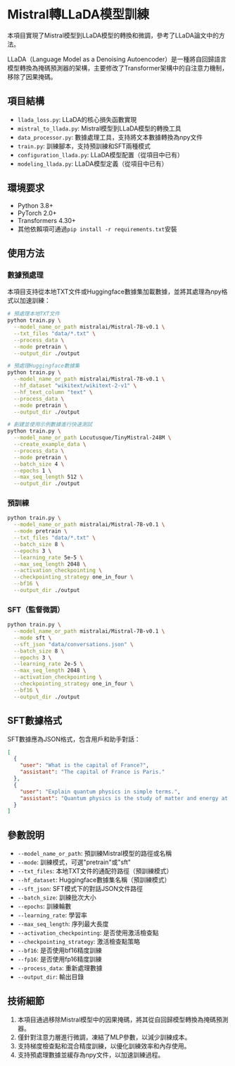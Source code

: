 # Mistral轉LLaDA模型訓練

本項目實現了Mistral模型到LLaDA模型的轉換和微調，參考了LLaDA論文中的方法。

LLaDA（Language Model as a Denoising Autoencoder）是一種將自回歸語言模型轉換為掩碼預測器的架構，主要修改了Transformer架構中的自注意力機制，移除了因果掩碼。

## 項目結構

- `llada_loss.py`: LLaDA的核心損失函數實現
- `mistral_to_llada.py`: Mistral模型到LLaDA模型的轉換工具
- `data_processor.py`: 數據處理工具，支持將文本數據轉換為npy文件
- `train.py`: 訓練腳本，支持預訓練和SFT兩種模式
- `configuration_llada.py`: LLaDA模型配置（從項目中已有）
- `modeling_llada.py`: LLaDA模型定義（從項目中已有）

## 環境要求

- Python 3.8+
- PyTorch 2.0+
- Transformers 4.30+
- 其他依賴項可通過`pip install -r requirements.txt`安裝

## 使用方法

### 數據預處理

本項目支持從本地TXT文件或Huggingface數據集加載數據，並將其處理為npy格式以加速訓練：

```bash
# 預處理本地TXT文件
python train.py \
  --model_name_or_path mistralai/Mistral-7B-v0.1 \
  --txt_files "data/*.txt" \
  --process_data \
  --mode pretrain \
  --output_dir ./output

# 預處理Huggingface數據集
python train.py \
  --model_name_or_path mistralai/Mistral-7B-v0.1 \
  --hf_dataset "wikitext/wikitext-2-v1" \
  --hf_text_column "text" \
  --process_data \
  --mode pretrain \
  --output_dir ./output

# 創建並使用示例數據進行快速測試
python train.py \
  --model_name_or_path Locutusque/TinyMistral-248M \
  --create_example_data \
  --process_data \
  --mode pretrain \
  --batch_size 4 \
  --epochs 1 \
  --max_seq_length 512 \
  --output_dir ./output
```

### 預訓練

```bash
python train.py \
  --model_name_or_path mistralai/Mistral-7B-v0.1 \
  --mode pretrain \
  --txt_files "data/*.txt" \
  --batch_size 8 \
  --epochs 3 \
  --learning_rate 5e-5 \
  --max_seq_length 2048 \
  --activation_checkpointing \
  --checkpointing_strategy one_in_four \
  --bf16 \
  --output_dir ./output
```

### SFT（監督微調）

```bash
python train.py \
  --model_name_or_path mistralai/Mistral-7B-v0.1 \
  --mode sft \
  --sft_json "data/conversations.json" \
  --batch_size 8 \
  --epochs 3 \
  --learning_rate 2e-5 \
  --max_seq_length 2048 \
  --activation_checkpointing \
  --checkpointing_strategy one_in_four \
  --bf16 \
  --output_dir ./output
```

## SFT數據格式

SFT數據應為JSON格式，包含用戶和助手對話：

```json
[
  {
    "user": "What is the capital of France?",
    "assistant": "The capital of France is Paris."
  },
  {
    "user": "Explain quantum physics in simple terms.",
    "assistant": "Quantum physics is the study of matter and energy at the most fundamental level..."
  }
]
```

## 參數說明

- `--model_name_or_path`: 預訓練Mistral模型的路徑或名稱
- `--mode`: 訓練模式，可選"pretrain"或"sft"
- `--txt_files`: 本地TXT文件的通配符路徑（預訓練模式）
- `--hf_dataset`: Huggingface數據集名稱（預訓練模式）
- `--sft_json`: SFT模式下的對話JSON文件路徑
- `--batch_size`: 訓練批次大小
- `--epochs`: 訓練輪數
- `--learning_rate`: 學習率
- `--max_seq_length`: 序列最大長度
- `--activation_checkpointing`: 是否使用激活檢查點
- `--checkpointing_strategy`: 激活檢查點策略
- `--bf16`: 是否使用bf16精度訓練
- `--fp16`: 是否使用fp16精度訓練
- `--process_data`: 重新處理數據
- `--output_dir`: 輸出目錄

## 技術細節

1. 本項目通過移除Mistral模型中的因果掩碼，將其從自回歸模型轉換為掩碼預測器。
2. 僅針對注意力層進行微調，凍結了MLP參數，以減少訓練成本。
3. 支持梯度檢查點和混合精度訓練，以優化訓練效率和內存使用。
4. 支持預處理數據並緩存為npy文件，以加速訓練過程。 
